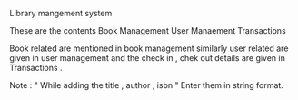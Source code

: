 Library mangement system 

These are the contents 
Book Management
User Manaement
Transactions

Book related are mentioned in book management similarly user related are given in user management and the check in , chek out details are given in Transactions .

Note : " While adding the title , author , isbn " Enter them in string format.

